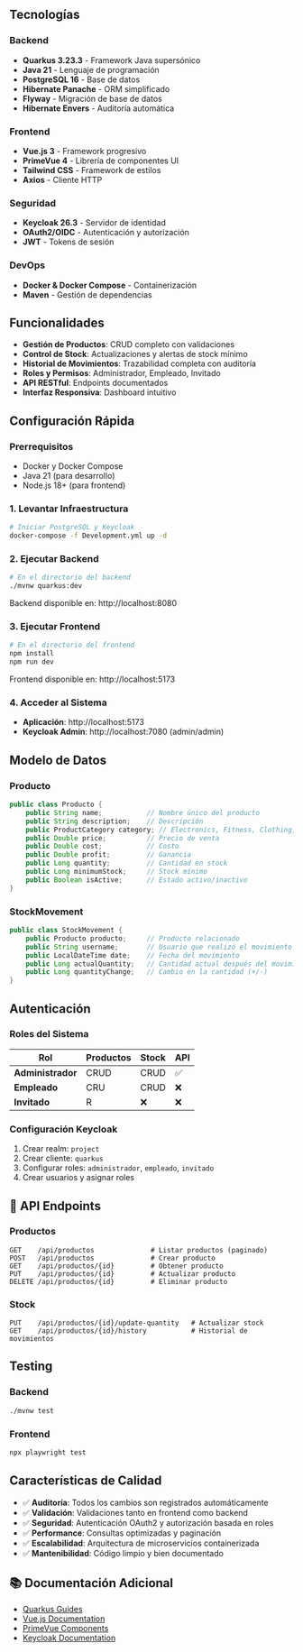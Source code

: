 ## Tecnologías

### Backend
- **Quarkus 3.23.3** - Framework Java supersónico
- **Java 21** - Lenguaje de programación
- **PostgreSQL 16** - Base de datos
- **Hibernate Panache** - ORM simplificado
- **Flyway** - Migración de base de datos
- **Hibernate Envers** - Auditoría automática

### Frontend
- **Vue.js 3** - Framework progresivo
- **PrimeVue 4** - Librería de componentes UI
- **Tailwind CSS** - Framework de estilos
- **Axios** - Cliente HTTP

### Seguridad
- **Keycloak 26.3** - Servidor de identidad
- **OAuth2/OIDC** - Autenticación y autorización
- **JWT** - Tokens de sesión

### DevOps
- **Docker & Docker Compose** - Containerización
- **Maven** - Gestión de dependencias

## Funcionalidades

- **Gestión de Productos**: CRUD completo con validaciones
- **Control de Stock**: Actualizaciones y alertas de stock mínimo
- **Historial de Movimientos**: Trazabilidad completa con auditoría
- **Roles y Permisos**: Administrador, Empleado, Invitado
- **API RESTful**: Endpoints documentados
- **Interfaz Responsiva**: Dashboard intuitivo

## Configuración Rápida

### Prerrequisitos
- Docker y Docker Compose
- Java 21 (para desarrollo)
- Node.js 18+ (para frontend)

### 1. Levantar Infraestructura
```bash
# Iniciar PostgreSQL y Keycloak
docker-compose -f Development.yml up -d
```

### 2. Ejecutar Backend
```bash
# En el directorio del backend
./mvnw quarkus:dev
```
Backend disponible en: http://localhost:8080

### 3. Ejecutar Frontend
```bash
# En el directorio del frontend
npm install
npm run dev
```
Frontend disponible en: http://localhost:5173

### 4. Acceder al Sistema
- **Aplicación**: http://localhost:5173
- **Keycloak Admin**: http://localhost:7080 (admin/admin)

## Modelo de Datos

### Producto
```java
public class Producto {
    public String name;           // Nombre único del producto
    public String description;    // Descripción
    public ProductCategory category; // Electronics, Fitness, Clothing, Accessories
    public Double price;          // Precio de venta
    public Double cost;           // Costo
    public Double profit;         // Ganancia
    public Long quantity;         // Cantidad en stock
    public Long minimumStock;     // Stock mínimo
    public Boolean isActive;      // Estado activo/inactivo
}
```

### StockMovement
```java
public class StockMovement {
    public Producto producto;     // Producto relacionado
    public String username;       // Usuario que realizó el movimiento
    public LocalDateTime date;    // Fecha del movimiento
    public Long actualQuantity;   // Cantidad actual después del movimiento
    public Long quantityChange;   // Cambio en la cantidad (+/-)
}
```

## Autenticación

### Roles del Sistema
| Rol | Productos | Stock | API |
|-----|-----------|-------|-----|
| **Administrador** | CRUD | CRUD | ✅ |
| **Empleado** | CRU | CRUD | ❌ |
| **Invitado** | R | ❌ | ❌ |

### Configuración Keycloak
1. Crear realm: `project`
2. Crear cliente: `quarkus`
3. Configurar roles: `administrador`, `empleado`, `invitado`
4. Crear usuarios y asignar roles

## 🔧 API Endpoints

### Productos
```
GET    /api/productos              # Listar productos (paginado)
POST   /api/productos              # Crear producto
GET    /api/productos/{id}         # Obtener producto
PUT    /api/productos/{id}         # Actualizar producto
DELETE /api/productos/{id}         # Eliminar producto
```

### Stock
```
PUT    /api/productos/{id}/update-quantity   # Actualizar stock
GET    /api/productos/{id}/history           # Historial de movimientos
```

## Testing

### Backend
```bash
./mvnw test
```

### Frontend
```bash
npx playwright test
```

## Características de Calidad

- ✅ **Auditoría**: Todos los cambios son registrados automáticamente
- ✅ **Validación**: Validaciones tanto en frontend como backend
- ✅ **Seguridad**: Autenticación OAuth2 y autorización basada en roles
- ✅ **Performance**: Consultas optimizadas y paginación
- ✅ **Escalabilidad**: Arquitectura de microservicios containerizada
- ✅ **Mantenibilidad**: Código limpio y bien documentado

## 📚 Documentación Adicional

- [Quarkus Guides](https://quarkus.io/guides/)
- [Vue.js Documentation](https://vuejs.org/)
- [PrimeVue Components](https://primevue.org/)
- [Keycloak Documentation](https://www.keycloak.org/documentation)
